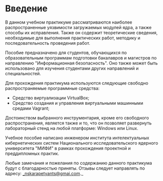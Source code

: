 # Введение

В данном учебном практикуме рассматриваются наиболее распространенные уязвимости загружаемых модулей ядра, а также способы их исправления. Также он содержит теоретические сведения, необходимые для выполнения практических работ, методику и последовательность проведения работ. 

Пособие предназначено для студентов, обучающихся по образовательным программам подготовки бакалавров и магистров по направлению "Информационная безопасность". Оно также может быть использовано для изучения студентами других направлений и специальностей. 

Для прохождения практикума используются следующие свободно распространяемые программные средства: 

* Средство виртуализации VirtualBox;
* Средство создания и управления виртуальными машинными средами Vagrant;

Достоинством выбранного инструментария, кроме его свободного распространения, является также и то, что он позволяет развернуть лабораторный стенд на любой платформе: Windows или Linux.

Учебное пособие написано инженером института интелектуальных кибернетических систем Национального исследовательского ядерного университета "МИФИ" в рамках прохождения проектной и преддипломных практик.

Любые замечания и пожелания по содержанию данного практикума будут с благодарностью приняты. Отзывы следует направлять по адресу: _nskarapetyants@gmai.com._



 



 

















